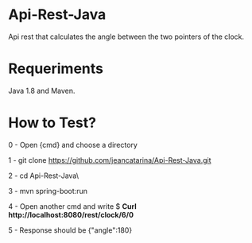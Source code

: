 # Api-Rest-Java
Api rest that calculates the angle between the two pointers of the clock.

# Requeriments
Java 1.8 and Maven.

# How to Test?
0 - Open {cmd} and choose a directory

1 - git clone https://github.com/jeancatarina/Api-Rest-Java.git

2 - cd Api-Rest-Java\

3 - mvn spring-boot:run

4 - Open another cmd and write $ <b>Curl http://localhost:8080/rest/clock/6/0 </b>

5 - Response should be {"angle":180}
